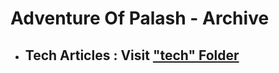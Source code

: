 # Adventure Of Palash - Archive

* ## Tech Articles : Visit [**"tech" Folder**](https://github.com/bauripalash/article-archive/tree/master/tech)
